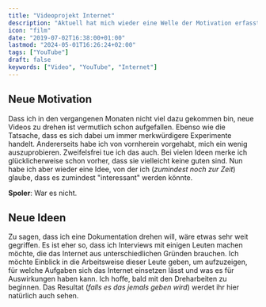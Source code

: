 ```yaml
---
title: "Videoprojekt Internet"
description: "Aktuell hat mich wieder eine Welle der Motivation erfasst. Ob das reichen wird um neue Videos zu drehen ist aber fraglich."
icon: "film"
date: "2019-07-02T16:38:00+01:00"
lastmod: "2024-05-01T16:26:24+02:00"
tags: ["YouTube"]
draft: false
keywords: ["Video", "YouTube", "Internet"]
---
```


## Neue Motivation
Dass ich in den vergangenen Monaten nicht viel dazu gekommen bin, neue Videos
zu drehen ist vermutlich schon aufgefallen. Ebenso wie die Tatsache, dass es
sich dabei um immer merkwürdigere Experimente handelt. Andererseits habe ich
von vornherein vorgehabt, mich ein wenig auszuprobieren. Zweifelsfrei tue
ich das auch. Bei vielen Ideen merke ich glücklicherweise schon vorher,
dass sie vielleicht keine guten sind. Nun habe ich aber wieder eine Idee,
von der ich (_zumindest noch zur Zeit_) glaube, dass es zumindest "interessant"
werden könnte.

**Spoler**: War es nicht.

## Neue Ideen
Zu sagen, dass ich eine Dokumentation drehen will, wäre etwas sehr weit
gegriffen. Es ist eher so, dass ich Interviews mit einigen Leuten machen
möchte, die das Internet aus unterschiedlichen Gründen brauchen. Ich möchte
Einblick in die Arbeitsweise dieser Leute geben, um aufzuzeigen, für
welche Aufgaben sich das Internet einsetzen lässt und was es für
Auswirkungen haben kann. Ich hoffe, bald mit den Dreharbeiten zu
beginnen. Das Resultat (_falls es das jemals geben wird_) werdet ihr
hier natürlich auch sehen.
